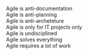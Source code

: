 Agile is anti-documentation  
Agile is anti-planning  
Agile is anti-archeteture  
Agile is only for IT projects only  
Agile is undisciplined  
Agile solves everything  
Agile requires a lot of work  
